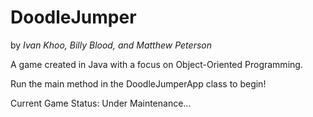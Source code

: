 
# DoodleJumper

by *Ivan Khoo, Billy Blood, and Matthew Peterson*

A game created in Java with a focus on Object-Oriented Programming.

Run the main method in the DoodleJumperApp class to begin!

Current Game Status: Under Maintenance...



